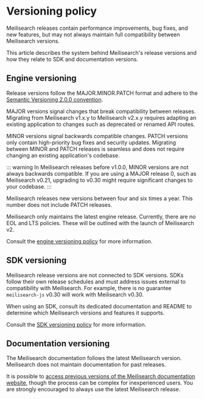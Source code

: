 # Versioning policy

Meilisearch releases contain performance improvements, bug fixes, and new features, but may not always maintain full compatibility between Meilisearch versions.

This article describes the system behind Meilisearch's release versions and how they relate to SDK and documentation versions.

## Engine versioning

Release versions follow the MAJOR.MINOR.PATCH format and adhere to the [Semantic Versioning 2.0.0 convention](https://semver.org/#semantic-versioning-200).

MAJOR versions signal changes that break compatibility between releases. Migrating from Meilisearch v1.x.y to Meilisearch v2.x.y requires adapting an existing application to changes such as deprecated or renamed API routes.

MINOR versions signal backwards compatible changes. PATCH versions only contain high-priority bug fixes and security updates. Migrating between MINOR and PATCH releases is seamless and does not require changing an existing application's codebase.

::: warning
In Meilisearch releases before v1.0.0, MINOR versions are not always backwards compatible. If you are using a MAJOR release 0, such as Meilisearch v0.21, upgrading to v0.30 might require significant changes to your codebase.
:::

Meilisearch releases new versions between four and six times a year. This number does not include PATCH releases.

Meilisearch only maintains the latest engine release. Currently, there are no EOL and LTS policies. These will be outlined with the launch of Meilisearch v2.

Consult the [engine versioning policy](https://github.com/meilisearch/engine-team/blob/main/resources/versioning-policy.md) for more information.

## SDK versioning

Meilisearch release versions are not connected to SDK versions. SDKs follow their own release schedules and must address issues external to compatibility with Meilisearch. For example, there is no guarantee `meilisearch-js` v0.30 will work with Meilisearch v0.30.

When using an SDK, consult its dedicated documentation and README to determine which Meilisearch versions and features it supports.

Consult the [SDK versioning policy](https://github.com/meilisearch/integration-guides/blob/main/resources/versioning.md) for more information.

## Documentation versioning

The Meilisearch documentation follows the latest Meilisearch version. Meilisearch does not maintain documentation for past releases.

It is possible to [access previous versions of the Meilisearch documentation website](/learn/advanced/previous_docs_versions), though the process can be complex for inexperienced users. You are strongly encouraged to always use the latest Meilisearch release.
